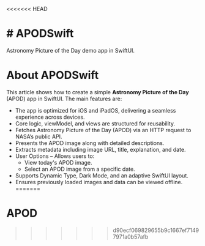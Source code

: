 <<<<<<< HEAD
#  # APODSwift

Astronomy Picture of the Day demo app in SwiftUI.

# About APODSwift

This article shows how to create a simple **Astronomy Picture of the Day** (APOD) app in SwiftUI.
The main features are:
- The app is optimized for iOS and iPadOS, delivering a seamless experience across devices.
- Core logic, viewModel, and views are structured for reusability.
- Fetches Astronomy Picture of the Day (APOD) via an HTTP request to NASA’s public API.
- Presents the APOD image along with detailed descriptions.
- Extracts metadata including image URL, title, explanation, and date.
- User Options – Allows users to:
     - View today's APOD image.
     - Select an APOD image from a specific date.
- Supports Dynamic Type, Dark Mode, and an adaptive SwiftUI layout.
- Ensures previously loaded images and data can be viewed offline.
=======
# APOD
>>>>>>> d90ecf069829655b9c1667ef71497971a0b57afb
